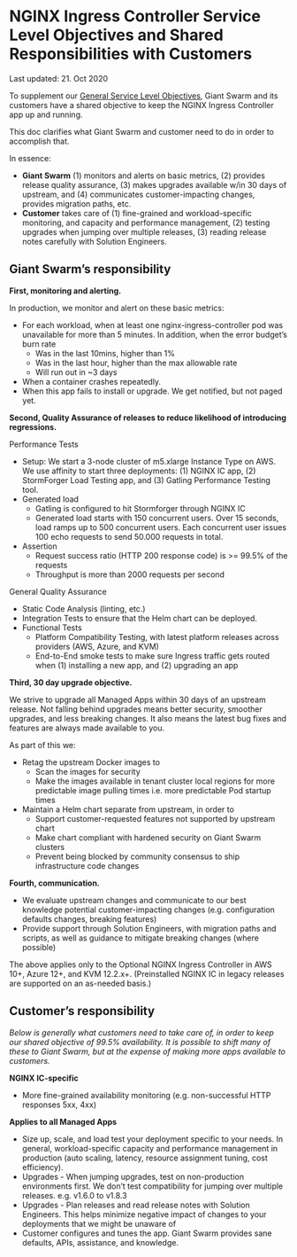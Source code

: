 # NGINX Ingress Controller Service Level Objectives and Shared Responsibilities with Customers

Last updated: 21. Oct 2020

To supplement our [General Service Level Objectives](https://www.giantswarm.io/blog/the-radical-way-giant-swarm-handles-service-level-objectives), Giant Swarm and its customers have a shared objective to keep the NGINX Ingress Controller app up and running.

This doc clarifies what Giant Swarm and customer need to do in order to accomplish that.

In essence:

*   **Giant Swarm** (1) monitors and alerts on basic metrics, (2) provides release quality assurance, (3) makes upgrades available w/in 30 days of upstream, and (4) communicates customer-impacting changes, provides migration paths, etc. 
*   **Customer** takes care of (1) fine-grained and workload-specific monitoring, and capacity and performance management, (2) testing upgrades when jumping over multiple releases, (3) reading release notes carefully with Solution Engineers.

## Giant Swarm’s responsibility

**First, monitoring and alerting.**

In production, we monitor and alert on these basic metrics:
*   For each workload, when at least one nginx-ingress-controller pod was unavailable for more than 5 minutes. In addition, when the error budget’s burn rate
    *   Was in the last 10mins, higher than 1%
    *   Was in the last hour, higher than the max allowable rate
    *   Will run out in ~3 days
*   When a container crashes repeatedly.
*   When this app fails to install or upgrade. We get notified, but not paged yet.

**Second, Quality Assurance of releases to reduce likelihood of introducing regressions.**

Performance Tests
*   Setup: We start a 3-node cluster of m5.xlarge Instance Type on AWS. We use affinity to start three deployments: (1) NGINX IC app, (2) StormForger Load Testing app, and (3) Gatling Performance Testing tool.
*   Generated load
    *   Gatling is configured to hit Stormforger through NGINX IC 
    *   Generated load starts with 150 concurrent users. Over 15 seconds, load ramps up to 500 concurrent users. Each concurrent user issues 100 echo requests to send 50.000 requests in total.
*   Assertion
    *   Request success ratio (HTTP 200 response code) is >= 99.5% of the requests
    *   Throughput is more than 2000 requests per second

General Quality Assurance
*   Static Code Analysis (linting, etc.)
*   Integration Tests to ensure that the Helm chart can be deployed.
*   Functional Tests
    *   Platform Compatibility Testing, with latest platform releases across providers (AWS, Azure, and KVM)
    *   End-to-End smoke tests to make sure Ingress traffic gets routed when (1) installing a new app, and (2) upgrading an app

**Third, 30 day upgrade objective.**

We strive to upgrade all Managed Apps within 30 days of an upstream release. Not falling behind upgrades means better security, smoother upgrades, and less breaking changes. It also means the latest bug fixes and features are always made available to you.

As part of this we:
*   Retag the upstream Docker images to
    *   Scan the images for security
    *   Make the images available in tenant cluster local regions for more predictable image pulling times i.e. more predictable Pod startup times
*   Maintain a Helm chart separate from upstream, in order to
    *   Support customer-requested features not supported by upstream chart
    *   Make chart compliant with hardened security on Giant Swarm clusters
    *   Prevent being blocked by community consensus to ship infrastructure code changes

**Fourth, communication.**

*   We evaluate upstream changes and communicate to our best knowledge potential customer-impacting changes (e.g. configuration defaults changes, breaking features)
*   Provide support through Solution Engineers, with migration paths and scripts, as well as guidance to mitigate breaking changes (where possible)

The above applies only to the Optional NGINX Ingress Controller in AWS 10+, Azure 12+, and KVM 12.2.x+. (Preinstalled NGINX IC in legacy releases are supported on an as-needed basis.)

## Customer’s responsibility

_Below is generally what customers need to take care of, in order to keep our shared objective of 99.5% availability. It is possible to shift many of these to Giant Swarm, but at the expense of making more apps available to customers._

**NGINX IC-specific**
*   More fine-grained availability monitoring (e.g. non-successful HTTP responses 5xx, 4xx)

**Applies to all Managed Apps**
*   Size up, scale, and load test your deployment specific to your needs. In general, workload-specific capacity and performance management in production (auto scaling, latency, resource assignment tuning, cost efficiency).
*   Upgrades - When jumping upgrades, test on non-production environments first. We don’t test compatibility for jumping over multiple releases. e.g. v1.6.0 to v1.8.3
*   Upgrades - Plan releases and read release notes with Solution Engineers. This helps minimize negative impact of changes to your deployments that we might be unaware of
*   Customer configures and tunes the app. Giant Swarm provides sane defaults, APIs, assistance, and knowledge.
